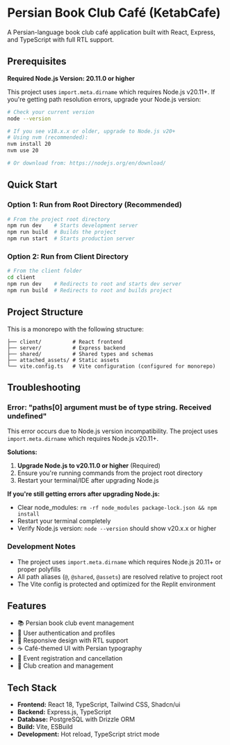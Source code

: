 # Persian Book Club Café (KetabCafe)

A Persian-language book club café application built with React, Express, and TypeScript with full RTL support.

## Prerequisites

**Required Node.js Version: 20.11.0 or higher**

This project uses `import.meta.dirname` which requires Node.js v20.11+. If you're getting path resolution errors, upgrade your Node.js version:

```bash
# Check your current version
node --version

# If you see v18.x.x or older, upgrade to Node.js v20+
# Using nvm (recommended):
nvm install 20
nvm use 20

# Or download from: https://nodejs.org/en/download/
```

## Quick Start

### Option 1: Run from Root Directory (Recommended)
```bash
# From the project root directory
npm run dev    # Starts development server
npm run build  # Builds the project
npm run start  # Starts production server
```

### Option 2: Run from Client Directory
```bash
# From the client folder
cd client
npm run dev    # Redirects to root and starts dev server
npm run build  # Redirects to root and builds project
```

## Project Structure

This is a monorepo with the following structure:
```
├── client/          # React frontend
├── server/          # Express backend
├── shared/          # Shared types and schemas
├── attached_assets/ # Static assets
└── vite.config.ts   # Vite configuration (configured for monorepo)
```

## Troubleshooting

### Error: "paths[0] argument must be of type string. Received undefined"

This error occurs due to Node.js version incompatibility. The project uses `import.meta.dirname` which requires Node.js v20.11+.

**Solutions:**
1. **Upgrade Node.js to v20.11.0 or higher** (Required)
2. Ensure you're running commands from the project root directory
3. Restart your terminal/IDE after upgrading Node.js

**If you're still getting errors after upgrading Node.js:**
- Clear node_modules: `rm -rf node_modules package-lock.json && npm install`
- Restart your terminal completely
- Verify Node.js version: `node --version` should show v20.x.x or higher

### Development Notes

- The project uses `import.meta.dirname` which requires Node.js 20.11+ or proper polyfills
- All path aliases (`@`, `@shared`, `@assets`) are resolved relative to project root
- The Vite config is protected and optimized for the Replit environment

## Features

- 📚 Persian book club event management
- 🔐 User authentication and profiles
- 📱 Responsive design with RTL support
- ☕ Café-themed UI with Persian typography
- 🎯 Event registration and cancellation
- 👥 Club creation and management

## Tech Stack

- **Frontend:** React 18, TypeScript, Tailwind CSS, Shadcn/ui
- **Backend:** Express.js, TypeScript
- **Database:** PostgreSQL with Drizzle ORM
- **Build:** Vite, ESBuild
- **Development:** Hot reload, TypeScript strict mode